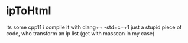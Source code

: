 # ipToHtml
its some cpp11
i compile it with clang++ -std=c++1
just a stupid piece of code, who transform an ip list (get with masscan in my case)
